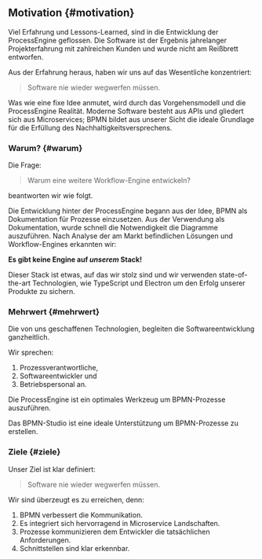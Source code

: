 ## Motivation {#motivation}

Viel Erfahrung und Lessons-Learned, sind in die Entwicklung der ProcessEngine
geflossen. Die Software ist der Ergebnis jahrelanger Projekterfahrung mit
zahlreichen Kunden und wurde nicht am Reißbrett entworfen.

Aus der Erfahrung heraus, haben wir uns auf das Wesentliche konzentriert:

> Software nie wieder wegwerfen müssen.

Was wie eine fixe Idee anmutet, wird durch das Vorgehensmodell und die
ProcessEngine Realität. Moderne Software besteht aus APIs und gliedert sich aus
Microservices; BPMN bildet aus unserer Sicht die ideale Grundlage für die
Erfüllung des Nachhaltigkeitsversprechens.

### Warum? {#warum}

Die Frage:

> Warum eine weitere Workflow-Engine entwickeln?

beantworten wir wie folgt.

Die Entwicklung hinter der ProcessEngine begann aus der Idee, BPMN als Dokumentation für Prozesse einzusetzen.
Aus der Verwendung als Dokumentation, wurde schnell die Notwendigkeit die Diagramme auszuführen.
Nach Analyse der am Markt befindlichen Lösungen und Workflow-Engines erkannten wir:

**Es gibt keine Engine auf _unserem_ Stack!**

Dieser Stack ist etwas, auf das wir stolz sind und wir verwenden
state-of-the-art Technologien, wie TypeScript und Electron um den Erfolg
unserer Produkte zu sichern.

### Mehrwert {#mehrwert}

Die von uns geschaffenen Technologien, begleiten die Softwareentwicklung ganzheitlich.

Wir sprechen:

1. Prozessverantwortliche,
1. Softwareentwickler und
1. Betriebspersonal an.

Die ProcessEngine ist ein optimales Werkzeug um BPMN-Prozesse auszuführen.

Das BPMN-Studio ist eine ideale Unterstützung um BPMN-Prozesse zu erstellen.

### Ziele {#ziele}

Unser Ziel ist klar definiert:

> Software nie wieder wegwerfen müssen.

Wir sind überzeugt es zu erreichen, denn:

1. BPMN verbessert die Kommunikation.
1. Es integriert sich hervorragend in Microservice Landschaften.
1. Prozesse kommunizieren dem Entwickler die tatsächlichen Anforderungen.
1. Schnittstellen sind klar erkennbar.
